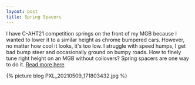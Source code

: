 ```yaml
---
layout: post
title: Spring Spacers
---
```

I have C-AHT21 competition springs on the front of my MGB because I wanted to lower it to a similar height as chrome bumpered cars. However, no matter how cool it looks, it's too low. I struggle with speed humps, I get bad bump steer and occasionally ground on bumpy roads. How to finely tune right height on an MGB without coilovers? Spring spacers are one way to do it. [Read more here](/suspension/spacers/)

{% picture blog PXL_20210509_171803432.jpg %}
